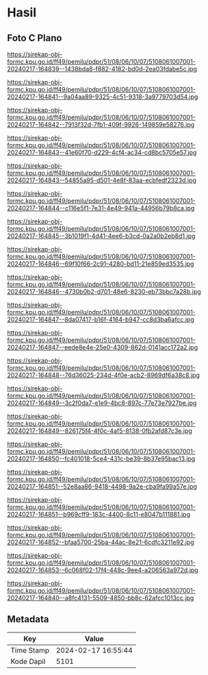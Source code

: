 # Hasil

## Foto C Plano

https://sirekap-obj-formc.kpu.go.id/ff49/pemilu/pdpr/51/08/06/10/07/5108061007001-20240217-164839--1438bda8-f882-4182-bd0d-2ea03fdabe5c.jpg

https://sirekap-obj-formc.kpu.go.id/ff49/pemilu/pdpr/51/08/06/10/07/5108061007001-20240217-164841--9a04aa89-9325-4c51-9318-3a9779703d54.jpg

https://sirekap-obj-formc.kpu.go.id/ff49/pemilu/pdpr/51/08/06/10/07/5108061007001-20240217-164842--7913f32d-7fb1-409f-9926-149859e58276.jpg

https://sirekap-obj-formc.kpu.go.id/ff49/pemilu/pdpr/51/08/06/10/07/5108061007001-20240217-164843--41e60f70-d229-4cf4-ac34-cd8bc5705e57.jpg

https://sirekap-obj-formc.kpu.go.id/ff49/pemilu/pdpr/51/08/06/10/07/5108061007001-20240217-164843--54855a95-d501-4e8f-83aa-ecbfedf2323d.jpg

https://sirekap-obj-formc.kpu.go.id/ff49/pemilu/pdpr/51/08/06/10/07/5108061007001-20240217-164844--c116e5f1-7e31-4e49-941a-44956b79b8ca.jpg

https://sirekap-obj-formc.kpu.go.id/ff49/pemilu/pdpr/51/08/06/10/07/5108061007001-20240217-164845--3b1019f1-4d41-4ee6-b3cd-0a2a0b2eb8d1.jpg

https://sirekap-obj-formc.kpu.go.id/ff49/pemilu/pdpr/51/08/06/10/07/5108061007001-20240217-164846--69f10f66-2c91-4280-bd11-21e859ed3535.jpg

https://sirekap-obj-formc.kpu.go.id/ff49/pemilu/pdpr/51/08/06/10/07/5108061007001-20240217-164846--4730b0b2-d701-48e6-8230-eb73bbc7a28b.jpg

https://sirekap-obj-formc.kpu.go.id/ff49/pemilu/pdpr/51/08/06/10/07/5108061007001-20240217-164847--8da07417-b16f-4164-b947-cc8d3ba6afcc.jpg

https://sirekap-obj-formc.kpu.go.id/ff49/pemilu/pdpr/51/08/06/10/07/5108061007001-20240217-164847--eede8e4e-25e0-4309-862d-0141acc172a2.jpg

https://sirekap-obj-formc.kpu.go.id/ff49/pemilu/pdpr/51/08/06/10/07/5108061007001-20240217-164848--76d36025-234d-4f0e-acb2-8969df6a38c8.jpg

https://sirekap-obj-formc.kpu.go.id/ff49/pemilu/pdpr/51/08/06/10/07/5108061007001-20240217-164849--3c2f0da7-e1e9-4bc8-897c-77e73e7927be.jpg

https://sirekap-obj-formc.kpu.go.id/ff49/pemilu/pdpr/51/08/06/10/07/5108061007001-20240217-164849--826175f4-4f0c-4af5-8138-0fb2afd87c3e.jpg

https://sirekap-obj-formc.kpu.go.id/ff49/pemilu/pdpr/51/08/06/10/07/5108061007001-20240217-164850--fc401018-5ce4-431c-be39-8b37e95bac13.jpg

https://sirekap-obj-formc.kpu.go.id/ff49/pemilu/pdpr/51/08/06/10/07/5108061007001-20240217-164851--52e8aa86-9418-4498-9a2e-cba9fa99a57e.jpg

https://sirekap-obj-formc.kpu.go.id/ff49/pemilu/pdpr/51/08/06/10/07/5108061007001-20240217-164851--b969cff9-183c-4400-8c11-e8047b111881.jpg

https://sirekap-obj-formc.kpu.go.id/ff49/pemilu/pdpr/51/08/06/10/07/5108061007001-20240217-164852--bfaa5700-25ba-44ac-8e21-6cdfc3211e92.jpg

https://sirekap-obj-formc.kpu.go.id/ff49/pemilu/pdpr/51/08/06/10/07/5108061007001-20240217-164853--6c068f02-17f4-448c-9ee4-a206563a972d.jpg

https://sirekap-obj-formc.kpu.go.id/ff49/pemilu/pdpr/51/08/06/10/07/5108061007001-20240217-164840--a8fc4131-5509-4850-bb8c-62afcc1013cc.jpg


## Metadata

| Key        | Value               |
| ---------- | ------------------- |
| Time Stamp | 2024-02-17 16:55:44 |
| Kode Dapil | 5101                |



